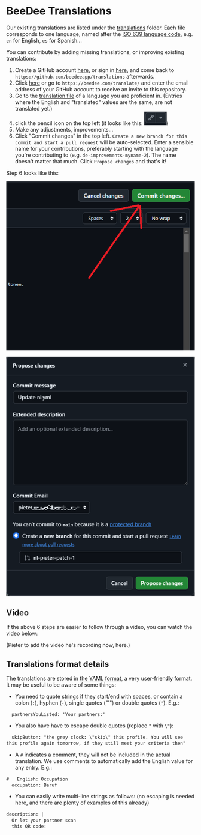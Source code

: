 # BeeDee Translations

Our existing translations are listed under the [translations](./translations) folder.
Each file corresponds to one language, named after the [ISO 639 language code](https://en.wikipedia.org/wiki/List_of_ISO_639_language_codes), e.g. `en` for English, `es` for Spanish...

You can contribute by adding missing translations, or improving existing translations:

1. Create a GitHub account [here](https://github.com/signup?source_repo=beedeeapp%2FTranslations), or sign in [here](https://github.com/login?return_to=https%3A%2F%2Fgithub.com%2Fbeedeeapp%2Ftranslations), and come back to `https://github.com/beedeeapp/translations` afterwards.
2. Click [here](https://beedee.com/translate/) or go to `https://beedee.com/translate/` and enter the email address of your GitHub account to receive an invite to this repository.
3. Go to the [translation file](https://github.com/beedeeapp/translations/tree/main/translations) of a language you are proficient in. (Entries where the English and "translated" values are the same, are not translated yet.)
4. click the pencil icon on the top left (it looks like this: ![pencil](https://raw.githubusercontent.com/beedeeapp/translations/refs/heads/main/images/pencil.png))
5. Make any adjustments, improvements...
6. Click "Commit changes" in the top left. `Create a new branch for this commit and start a pull request` will be auto-selected. Enter a sensible name for your contributions, preferably starting with the language you're contributing to (e.g. `de-improvements-myname-2`). The name doesn't matter that much. Click `Propose changes` and that's it!

Step 6 looks like this:

![commit button](https://raw.githubusercontent.com/beedeeapp/translations/refs/heads/main/images/commit1.png)

![commit screen](https://raw.githubusercontent.com/beedeeapp/translations/refs/heads/main/images/commit2.png)

## Video

If the above 6 steps are easier to follow through a video, you can watch the video below:

(Pieter to add the video he's recording now, here.)

## Translations format details

The translations are stored in [the YAML format](https://en.wikipedia.org/wiki/YAML), a very user-friendly format.
It may be useful to be aware of some things:

- You need to quote strings if they start/end with spaces, or contain a colon (`:`), hyphen (`-`), single quotes ("'") or double quotes (`"`). E.g.:
```
  partnersYouListed: 'Your partners:'
```
- You also have have to escape double quotes (replace `"` with `\"`):
```
  skipButton: "the grey clock: \"skip\" this profile. You will see this profile again tomorrow, if they still meet your criteria then"
```

- A `#` indicates a comment, they will not be included in the actual translation. We use comments to automatically add the English value for any entry. E.g.:
```
#   English: Occupation
  occupation: Beruf
```

- You can easily write multi-line strings as follows: (no escaping is needed here, and there are plenty of examples of this already)
```
description: |
  Or let your partner scan
  this QR code:
```